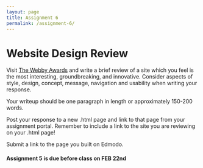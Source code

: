 ```yaml
---
layout: page
title: Assignment 6
permalink: /assignment-6/
---
```


# Website Design Review

Visit [The Webby Awards](http://webbyawards.com/) and write a brief review of a site which you feel is the most interesting, groundbreaking, and innovative. Consider aspects of style, design, concept, message, navigation and usability when writing your response. 

Your writeup should be one paragraph in length or approximately 150-200 words. 

Post your response to a new .html page and link to that page from your assignment portal. Remember to include a link to the site you are reviewing on your .html page!

Submit a link to the page you built on Edmodo. 

####  **Assignment 5 is due before class on FEB 22nd**